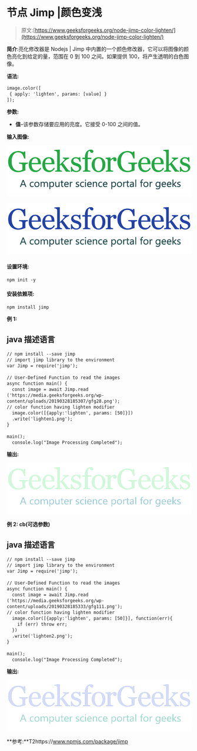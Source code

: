# 节点 Jimp |颜色变浅

> 原文:[https://www.geeksforgeeks.org/node-jimp-color-lighten/](https://www.geeksforgeeks.org/node-jimp-color-lighten/)

**简介**:亮化修改器是 Nodejs | Jimp 中内置的一个颜色修改器，它可以将图像的颜色亮化到给定的量，范围在 0 到 100 之间。如果提供 100，将产生透明的白色图像。

**语法:**

```
image.color([
 { apply: 'lighten', params: [value] }
]);
```

**参数:**

*   **值**–该参数存储要应用的亮度。它接受 0-100 之间的值。

**输入图像:**

![](img/11d75a22300d1eaf21322ef1a88a13d0.png)

![](img/290a52d70280cfd5211f5083f062f10e.png)

#### **设置环境:**

```
npm init -y
```

#### 安装依赖项:

```
npm install jimp 
```

**例 1:**

## java 描述语言

```
// npm install --save jimp
// import jimp library to the environment
var Jimp = require('jimp');

// User-Defined Function to read the images
async function main() {
  const image = await Jimp.read
('https://media.geeksforgeeks.org/wp-content/uploads/20190328185307/gfg28.png');
// color function having lighten modifier
  image.color([{apply:'lighten', params: [50]}])
  .write('lighten1.png');
}

main();
  console.log("Image Processing Completed");
```

**输出:**

![](img/e23f565992246ba9e008b28e966b3215.png)

**例 2: cb(可选参数)**

## java 描述语言

```
// npm install --save jimp
// import jimp library to the environment
var Jimp = require('jimp');

// User-Defined Function to read the images
async function main() {
  const image = await Jimp.read
('https://media.geeksforgeeks.org/wp-content/uploads/20190328185333/gfg111.png');
// color function having lighten modifier
  image.color([{apply:'lighten', params: [50]}], function(err){
    if (err) throw err;
  })
  .write('lighten2.png');
}

main();
  console.log("Image Processing Completed");
```

**输出:**

![](img/e59b3a3703e210257bcae685745892b7.png)

**参考:**T2https://www.npmjs.com/package/jimp